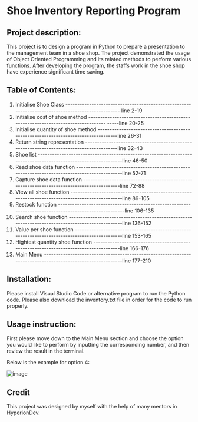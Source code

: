 # Shoe Inventory Reporting Program

## Project description:

This project is to design a program in Python to prepare a presentation to the management team in a shoe shop.
The project demonstrated the usage of Object Oriented Programming and its related methods to perform various functions.
After developing the program, the staffs work in the shoe shop have experience significant time saving.

## Table of Contents:

1. Initialise Shoe Class  ------------------------------------------------------------------------------------------------- line 2-19
2. Initialise cost of shoe method --------------------------------------------------------------------------------- -----line 20-25
3. Initialise quantity of shoe method ----------------------------------------------------------------------------------line 26-31
4. Return string representation ----------------------------------------------------------------------------------------line 32-43
5. Shoe list --------------------------------------------------------------------------------------------------------------line 46-50
6. Read shoe data function ---------------------------------------------------------------------------------------------line 52-71
7. Capture shoe data function ------------------------------------------------------------------------------------------line 72-88
8. View all shoe function ------------------------------------------------------------------------------------------------line 89-105
9. Restock function ------------------------------------------------------------------------------------------------------line 106-135
10. Search shoe function -------------------------------------------------------------------------------------------------line 136-152
11. Value per shoe function ----------------------------------------------------------------------------------------------line 153-165
12. Hightest quantity shoe function -------------------------------------------------------------------------------------line 166-176
13. Main Menu -----------------------------------------------------------------------------------------------------------line 177-210

## Installation:
Please install Visual Studio Code or alternative program to run the Python code.
Please also download the inventory.txt file in order for the code to run properly.

## Usage instruction:
First please move down to the Main Menu section and choose the option you would like to perform by inputting the corresponding number,
and then review the result in the terminal.

Below is the example for option 4:

![image](https://user-images.githubusercontent.com/118776194/212059486-bcb8bbeb-463c-41d4-aa0f-a2a9d7b3d309.png)

## Credit
This project was designed by myself with the help of many mentors in HyperionDev. 

